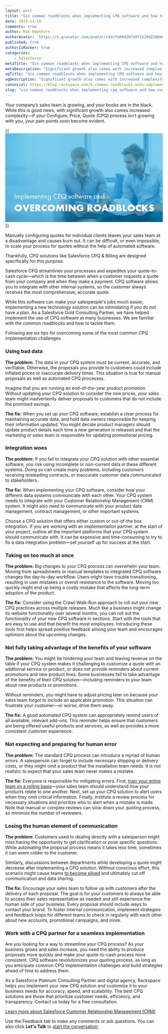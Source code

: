 ```yaml
---
layout: post
title: "Six common roadblocks when implementing CPQ software and how to overcome them"
date: 2019-11-18
comments: true
author: Rob Hawthorn
authorAvatar: 'https://s.gravatar.com/avatar/c44cfe09d207a9f1529d2280dec8583a'
published: true
authorIsRacker: true
categories:
    - Salesforce
metaTitle: "Six common roadblocks when implementing CPQ software and how to overcome them"
metaDescription: "Significant growth also comes with increased complexity--if your Configure, Price, Quote (CPQ) process isn’t growing with you, your pain points soon become evident."
ogTitle: "Six common roadblocks when implementing CPQ software and how to overcome them"
ogDescription: "Significant growth also comes with increased complexity--if your Configure, Price, Quote (CPQ) process isn’t growing with you, your pain points soon become evident."
canonical: https://blog.rackspace.com/6-common-roadblocks-when-implementing-cpq-software-and-how-to-overcome-them/
slug: "six common roadblocks when implementing cpq software and how overcome them" 
---
```


Your company’s sales team is growing, and your books are in the black. While
this is good news, with significant growth also comes increased
complexity&mdash;if your Configure, Price, Quote (CPQ) process isn’t growing
with you, your pain points soon become evident.

<!--more-->

{{<img src="Implementing-CPQ-Software.png" title="" alt="">}}


Manually configuring quotes for individual clients leaves your sales team at a
disadvantage and causes burn out. It can be difficult, or even impossible, to
scale your process for quotes without the help of automated software.

Thankfully, CPQ solutions like Salesforce CPQ & Billing are designed specifically
for this purpose.

Salesforce CPQ streamlines your processes and expedites your quote-to-cash
cycle&mdash;which is the time between when a customer requests a quote from your
company and when they make a payment. CPQ software allows you to integrate with
other internal systems, so the customer always receives the most comprehensive,
accurate quote.

While this software can make your salespeople's jobs much easier, implementing
a new technology solution can be intimidating if you do not have a plan. As a
Salesforce Gold Consulting Partner, we have helped implement the use of CPQ
software at many businesses. We are familiar with the common roadblocks and how
to tackle them.

Following are six tips for overcoming some of the most common CPQ implementation
challenges.

### Using bad data

**The problem:** The data in your CPQ system must be current, accurate, and
verifiable. Otherwise, the proposals you provide to customers could include
inflated prices or inaccurate delivery times. This situation is true for manual
proposals as well as automated CPQ processes.

Imagine that you are running an end-of-the-year product promotion. Without
updating your CPQ solution to consider the new prices, your sales team might
inadvertently deliver proposals to customers that do not include the promised
savings.

**The fix:** When you set up your CPQ software, establish a clear process for
maintaining accurate data, and hold data owners responsible for keeping their
information updated. You might decide product managers should update product
details each time a new generation is released and that the marketing or sales
team is responsible for updating promotional pricing.

###  Integration woes

**The problem:** If you fail to integrate your CPQ solution with other essential
software, you risk using incomplete or non-current data in these different
systems. Doing so can create many problems, including customers receiving
misleading contracts, or inaccurate customer data communicated to stakeholders.

**The fix:** When implementing your CPQ software, consider how your different
data systems communicate with each other. Your CPQ system needs to integrate
with your Customer Relationship Management (CRM) system. It might also need to
communicate with your product data management, contract management, or other
important systems.

Choose a CPQ solution that offers either custom or out-of-the box integration.
If you are working with an implementation partner, at the start of your project,
outline all the important platforms that your CPQ system should communicate with.
It can be expensive and time-consuming to try to fix a data integration
problem&mdash;set yourself up for success at the start.

### Taking on too much at once

**The problem:** Big changes to your CPQ process can overwhelm your team. Moving
from spreadsheets or manual templates to integrated CPQ software changes the
day-to-day workflow. Users might have trouble transitioning, resulting in user
mistakes or overall resistance to the software. Moving too quickly might end up
being a costly mistake that affects the long-term adoption of the product.

**The fix:** Consider using the Crawl-Walk-Run approach to roll out your new CPQ
practices across multiple releases. Much like a business might change its website
functionality over several months, you can roll out the functionality of your
new CPQ software in sections. Start with the tools that are easy to use and that
benefit the most employees. Introducing these tools first helps spread positive
feedback among your team and encourages optimism about the upcoming changes.

### Not fully taking advantage of the benefits of your software

**The problem:** You might be hindering your team and leaving revenue on the
table if your CPQ system makes it challenging to customize a quote with an
additional service or product, or does not provide reminders about current
promotions and new product lines. Some businesses fail to take advantage of the
benefits of their CPQ solution&mdash;including reminders to your team about new
products or promotions.

Without reminders, you might have to adjust pricing later on because your sales
team forgot to include an applicable promotion. This situation can frustrate
your customer&mdash;or worse, drive them away.

**The fix:**  A good automated CPQ system can appropriately remind users of all
available, relevant add-ons. This reminder helps ensure that customers are being
offered useful products and services, as well as provides a more consistent
customer experience.

### Not expecting and preparing for human error

**The problem:** The standard CPQ process can introduce a myriad of human errors.
A salesperson can forget to include necessary shipping or delivery costs, or
they might omit a product that the installation team needs. It is not realistic
to expect that your sales team never makes a mistake.

**The fix:** Everyone is responsible for mitigating errors. First,
[train your entire team on a rolling basis](https://www.business.com/articles/empower-your-team-technology-top-to-bottom/)&mdash;your
sales team should understand how your products relate to one another. Next, set
up your CPQ solution to alert users when they omit critical information. Finally,
institute a review process for necessary situations and prioritize who to alert
when a mistake is made. Note that manual or complex reviews can slow down your
quoting process, so minimize the number of reviewers.

### Losing the human element of communication

**The problem:** Customers used to dealing directly with a salesperson might
miss having the opportunity to get clarification or pose specific questions.
While automating the proposal process means it takes less time, sometimes it can
seem colder to the customer.

Similarly, discussions between departments while developing a quote might
decrease after implementing a CPQ solution. Without conscious effort, this
scenario might cause teams
[to become siloed](https://martechseries.com/mts-insights/guest-authors/dont-let-data-silos-downfall/)
and ultimately cut off communication and data sharing.

**The fix:** Encourage your sales team to follow up with customers after the
delivery of each proposal. The goal is for your customers to always be able to
access their sales representative as needed and still experience the human side
of your business. Every proposal should include ways to contact your brand. To
foster internal communication, implement strategies and feedback loops for
different teams to check in regularly with each other about new accounts,
promotional campaigns, and more.

### Work with a CPQ partner for a seamless implementation

Are you looking for a way to streamline your CPQ process? As your business grows
and sales increase, you need the ability to produce proposals more quickly and
make your quote-to-cash process more consistent. CPQ software revolutionizes
your quoting process, as long as you anticipate common CPQ implementation
challenges and build strategies ahead of time to address them.

As a Salesforce Platinum Consulting Partner and digital agency, Rackspace helps
you implement your new CPQ solution and customize it to your business needs for
accuracy, speed, and scalability. The best CPQ solutions are those that
prioritize customer needs, efficiency, and transparency. Contact us today for a
free consultation.

<a class="cta teal" id="cta" href="https://www.rackspace.com/salesforce">Learn more about Salesforce Customer Relationship Management (CRM)</a>

Use the Feedback tab to make any comments or ask questions. You can also click
**Let's Talk** to [start the conversation](https://www.rackspace.com/).
